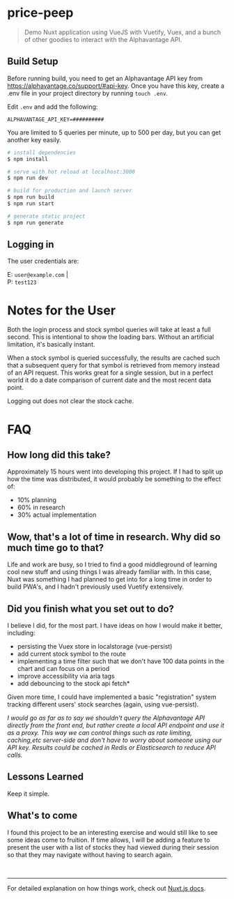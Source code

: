 # price-peep

> Demo Nuxt application using VueJS with Vuetify, Vuex, and a bunch of other goodies to interact with the Alphavantage API.

## Build Setup

Before running build, you need to get an Alphavantage API key from https://alphavantage.co/support/#api-key. Once you have this key, create a .env file in your project directory by running `touch .env`.

Edit `.env` and add the following:

```
ALPHAVANTAGE_API_KEY=##########
```

You are limited to 5 queries per minute, up to 500 per day, but you can get another key easily.

```bash
# install dependencies
$ npm install

# serve with hot reload at localhost:3000
$ npm run dev

# build for production and launch server
$ npm run build
$ npm run start

# generate static project
$ npm run generate
```

## Logging in

The user credentials are:

E: `user@example.com` | <br>
P: `test123`

# Notes for the User

Both the login process and stock symbol queries will take at least a full second. This is intentional to show the loading bars. Without an artificial limitation, it's basically instant.

When a stock symbol is queried successfully, the results are cached such that a subsequent query for that symbol is retrieved from memory instead of an API request. This works great for a single session, but in a perfect world it do a date comparison of current date and the most recent data point.

Logging out does not clear the stock cache.

# FAQ

## How long did this take?

Approximately 15 hours went into developing this project. If I had to split up how the time was distributed, it would probably be something to the effect of:

- 10% planning
- 60% in research
- 30% actual implementation

## Wow, that's a lot of time in research. Why did so much time go to that?

Life and work are busy, so I tried to find a good middleground of learning cool new stuff and using things I was already familiar with. In this case, Nuxt was something I had planned to get into for a long time in order to build PWA's, and I hadn't previously used Vuetify extensively.

## Did you finish what you set out to do?

I believe I did, for the most part. I have ideas on how I would make it better, including:

- persisting the Vuex store in localstorage (vue-persist)
- add current stock symbol to the route
- implementing a time filter such that we don't have 100 data points in the chart and can focus on a period
- improve accessibility via aria tags
- add debouncing to the stock api fetch\*

Given more time, I could have implemented a basic "registration" system tracking different users' stock searches (again, using vue-persist).

_I would go as far as to say we shouldn't query the Alphavantage API directly from the front end, but rather create a local API endpoint and use it as a proxy. This way we can control things such as rate limiting, caching,etc server-side and don't have to worry about someone using our API key. Results could be cached in Redis or Elasticsearch to reduce API calls._

## Lessons Learned

Keep it simple.

## What's to come

I found this project to be an interesting exercise and would still like to see some ideas come to fruition. If time allows, I will be adding a feature to present the user with a list of stocks they had viewed during their session so that they may navigate without having to search again.

<br/>

---

For detailed explanation on how things work, check out [Nuxt.js docs](https://nuxtjs.org).
